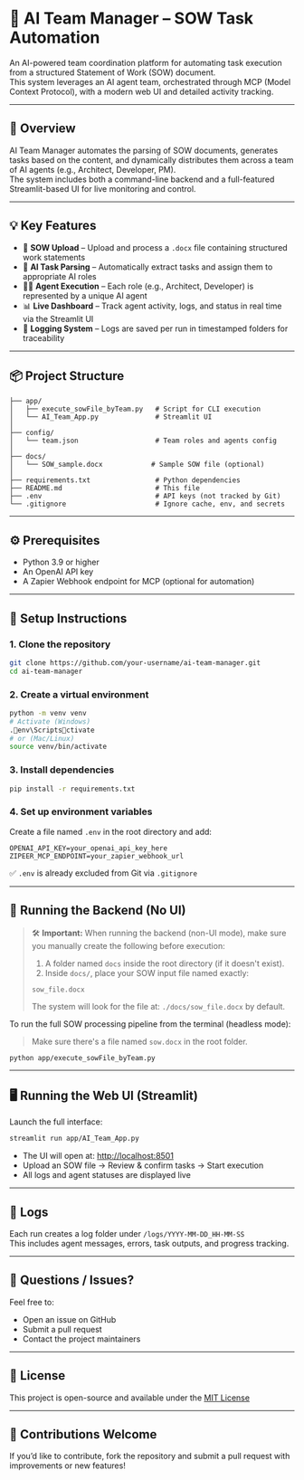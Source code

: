 # 🤖 AI Team Manager – SOW Task Automation

An AI-powered team coordination platform for automating task execution from a structured Statement of Work (SOW) document.  
This system leverages an AI agent team, orchestrated through MCP (Model Context Protocol), with a modern web UI and detailed activity tracking.

---

## 🚀 Overview

AI Team Manager automates the parsing of SOW documents, generates tasks based on the content, and dynamically distributes them across a team of AI agents (e.g., Architect, Developer, PM).  
The system includes both a command-line backend and a full-featured Streamlit-based UI for live monitoring and control.

---

## 💡 Key Features

- 📄 **SOW Upload** – Upload and process a `.docx` file containing structured work statements
- 🧠 **AI Task Parsing** – Automatically extract tasks and assign them to appropriate AI roles
- 🧑‍💻 **Agent Execution** – Each role (e.g., Architect, Developer) is represented by a unique AI agent
- 📊 **Live Dashboard** – Track agent activity, logs, and status in real time via the Streamlit UI
- 📁 **Logging System** – Logs are saved per run in timestamped folders for traceability

---

## 📦 Project Structure

```
├── app/
│   ├── execute_sowFile_byTeam.py   # Script for CLI execution
│   └── AI_Team_App.py              # Streamlit UI
│
├── config/
│   └── team.json                   # Team roles and agents config
│
├── docs/
│   └── SOW_sample.docx            # Sample SOW file (optional)
│
├── requirements.txt                # Python dependencies
├── README.md                       # This file
├── .env                            # API keys (not tracked by Git)
└── .gitignore                      # Ignore cache, env, and secrets
```

---

## ⚙️ Prerequisites

- Python 3.9 or higher
- An OpenAI API key
- A Zapier Webhook endpoint for MCP (optional for automation)

---

## 🔧 Setup Instructions

### 1. Clone the repository

```bash
git clone https://github.com/your-username/ai-team-manager.git
cd ai-team-manager
```

### 2. Create a virtual environment

```bash
python -m venv venv
# Activate (Windows)
.env\Scriptsctivate
# or (Mac/Linux)
source venv/bin/activate
```

### 3. Install dependencies

```bash
pip install -r requirements.txt
```

### 4. Set up environment variables

Create a file named `.env` in the root directory and add:

```env
OPENAI_API_KEY=your_openai_api_key_here
ZIPEER_MCP_ENDPOINT=your_zapier_webhook_url
```

✅ `.env` is already excluded from Git via `.gitignore`

---

## 🧪 Running the Backend (No UI)
> 🛠 **Important:** When running the backend (non-UI mode), make sure you manually create the following before execution:
>
> 1. A folder named `docs` inside the root directory (if it doesn't exist).
> 2. Inside `docs/`, place your SOW input file named exactly:
>
> ```
> sow_file.docx
> ```
>
> The system will look for the file at: `./docs/sow_file.docx` by default.


To run the full SOW processing pipeline from the terminal (headless mode):

> Make sure there's a file named `sow.docx` in the root folder.

```bash
python app/execute_sowFile_byTeam.py
```

---

## 🖥️ Running the Web UI (Streamlit)

Launch the full interface:

```bash
streamlit run app/AI_Team_App.py
```

- The UI will open at: [http://localhost:8501](http://localhost:8501)
- Upload an SOW file → Review & confirm tasks → Start execution
- All logs and agent statuses are displayed live

---

## 📁 Logs

Each run creates a log folder under `/logs/YYYY-MM-DD_HH-MM-SS`  
This includes agent messages, errors, task outputs, and progress tracking.

---

## 📣 Questions / Issues?

Feel free to:
- Open an issue on GitHub
- Submit a pull request
- Contact the project maintainers

---

## 📝 License

This project is open-source and available under the [MIT License](LICENSE)

---

## 🙌 Contributions Welcome

If you’d like to contribute, fork the repository and submit a pull request with improvements or new features!
